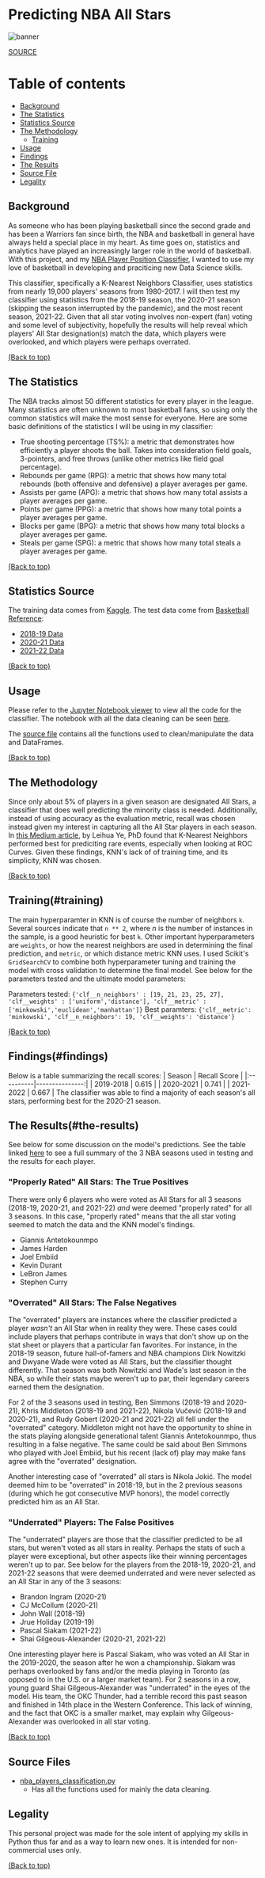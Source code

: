 # Predicting NBA All Stars

![banner](https://github.com/jacquelinekclee/naivebayes_nba_players/blob/main/nba_players.jpeg)

[SOURCE](https://medium.com/325-sports/top-5-nba-goats-791078488f22)

# Table of contents

- [Background](#background)
- [The Statistics](#the-statistics)
- [Statistics Source](#statistics-source)
- [The Methodology](#the-methodology)
  - [Training](#training)
- [Usage](#usage)
- [Findings](#findings)
- [The Results](#the-results)
- [Source File](#source-file)
- [Legality](#legality)

## Background
As someone who has been playing basketball since the second grade and has been a Warriors fan since birth, the NBA and basketball in general have always held a special place in my heart. As time goes on, statistics and analytics have played an increasingly larger role in the world of basketball. With this project, and my [NBA Player Position Classifier](https://medium.com/325-sports/top-5-nba-goats-791078488f22), I wanted to use my love of basketball in developing and praciticing new Data Science skills.

This classifier, specifically a K-Nearest Neighbors Classifier, uses statistics from nearly 19,000 players' seasons from 1980-2017. I will then test my classifier using statistics from the 2018-19 season, the 2020-21 season (skipping the season interrupted by the pandemic), and the most recent season, 2021-22. Given that all star voting involves non-expert (fan) voting and some level of subjectivity, hopefully the results will help reveal which players' All Star designation(s) match the data, which players were overlooked, and which players were perhaps overrated. 

[(Back to top)](#table-of-contents)

## The Statistics
The NBA tracks almost 50 different statistics for every player in the league. Many statistics are often unknown to most basketball fans, so using only the common statistics will make the most sense for everyone. 
Here are some basic definitions of the statistics I will be using in my classifier:
- True shooting percentage (TS%): a metric that demonstrates how efficiently a player shoots the ball. Takes into consideration field goals, 3-pointers, and free throws (unlike other metrics like field goal percentage).
- Rebounds per game (RPG): a metric that shows how many total rebounds (both offensive and defensive) a player averages per game. 
- Assists per game (APG): a metric that shows how many total assists a player averages per game.
- Points per game (PPG): a metric that shows how many total points a player averages per game.
- Blocks per game (BPG): a metric that shows how many total blocks a player averages per game.
- Steals per game (SPG): a metric that shows how many total steals a player averages per game.

[(Back to top)](#table-of-contents)

## Statistics Source
The training data comes from [Kaggle](https://www.kaggle.com/drgilermo/nba-players-stats?select=Seasons_Stats.csv). The test data come from [Basketball Reference](https://www.basketball-reference.com/):
- [2018-19 Data](https://www.basketball-reference.com/leagues/NBA_2019_per_game.html)
- [2020-21 Data](https://www.basketball-reference.com/leagues/NBA_2021_per_game.html)
- [2021-22 Data](https://www.basketball-reference.com/leagues/NBA_2022_per_game.html)

[(Back to top)](#table-of-contents)

## Usage

Please refer to the [Jupyter Notebook viewer](https://nbviewer.jupyter.org/github/jacquelinekclee/naivebayes_nba_players/blob/main/naive_bayes_nba_players.ipynb) to view all the code for the classifier. The notebook with all the data cleaning can be seen [here](). 

The [source file](#source-file) contains all the functions used to clean/manipulate the data and DataFrames.

[(Back to top)](#table-of-contents)

## The Methodology
Since only about 5% of players in a given season are designated All Stars, a classifier that does well predicting the minority class is needed. Additionally, instead of using accuracy as the evaluation metric, recall was chosen instead given my interest in capturing all the All Star players in each season. In [this Medium article](https://towardsdatascience.com/classifying-rare-events-using-five-machine-learning-techniques-fab464573233), by Leihua Ye, PhD found that K-Nearest Neighbors performed best for prediciting rare events, especially when looking at ROC Curves. Given these findings, KNN's lack of of training time, and its simplicity, KNN was chosen. 

[(Back to top)](#table-of-contents)

## Training(#training)
The main hyperparamter in KNN is of course the number of neighbors `k`. Several sources indicate that `n ** 2`, where $n$ is the number of instances in the sample, is a good heuristic for best `k`. Other important hyperparameters are `weights`, or how the nearest neighbors are used in determining the final prediction, and `metric`, or which distance metric KNN uses. I used Scikit's `GridSearchCV` to combine both hyperparameter tuning and training the model with cross validation to determine the final model. See below for the parameters tested and the ultimate model parameters:

Parameters tested:
`{'clf__n_neighbors' : [19, 21, 23, 25, 27], 'clf__weights' : ['uniform','distance'], 'clf__metric' : ['minkowski','euclidean','manhattan']}`
Best paramters:
`{'clf__metric': 'minkowski', 'clf__n_neighbors': 19, 'clf__weights': 'distance'}`

[(Back to top)](#table-of-contents)

## Findings(#findings)
Below is a table summarizing the recall scores:
| Season    |   Recall Score |
|:----------|---------------:|
| 2019-2018 |          0.615 |
| 2020-2021 |          0.741 |
| 2021-2022 |          0.667 |
The classifier was able to find a majority of each season's all stars, performing best for the 2020-21 season. 

## The Results(#the-results)
See below for some discussion on the model's predictions. See the table linked [here]() to see a full summary of the 3 NBA seasons used in testing and the results for each player. 

### "Properly Rated" All Stars: The True Positives
There were only 6 players who were voted as All Stars for all 3 seasons (2018-19, 2020-21, and 2021-22) *and* were deemed "properly rated" for all 3 seasons. In this case, "properly rated" means that the all star voting seemed to match the data and the KNN model's findings.
- Giannis Antetokounmpo
- James Harden
- Joel Embiid
- Kevin Durant
- LeBron James
- Stephen Curry

### "Overrated" All Stars: The False Negatives
The "overrated" players are instances where the classifier predicted a player *wasn't* an All Star when in reality they were. These cases could include players that perhaps contribute in ways that don't show up on the stat sheet or players that a particular fan favorites. For instance, in the 2018-19 season, future hall-of-famers and NBA champions Dirk Nowitzki and Dwyane Wade were voted as All Stars, but the classifier thought differently. That season was both Nowitzki and Wade's last season in the NBA, so while their stats maybe weren't up to par, their legendary careers earned them the designation. 

For 2 of the 3 seasons used in testing, Ben Simmons (2018-19 and 2020-21), Khris Middleton (2018-19 and 2021-22), Nikola Vučević (2018-19 and 2020-21), and Rudy Gobert (2020-21 and 2021-22) all fell under the "overrated" category. Middleton might not have the opportunity to shine in the stats playing alongside generational talent Giannis Antetokounmpo, thus resulting in a false negative. The same could be said about Ben Simmons who played with Joel Embiid, but his recent (lack of) play may make fans agree with the "overrated" designation. 

Another interesting case of "overrated" all stars is Nikola Jokić. The model deemed him to be "overrated" in 2018-19, but in the 2 previous seasons (during which he got consecutive MVP honors), the model correctly predicted him as an All Star. 

### "Underrated" Players: The False Positives
The "underrated" players are those that the classifier predicted to be all stars, but weren't voted as all stars in reality. Perhaps the stats of such a player were exceptional, but other aspects like their winning percentages weren't up to par. See below for the players from the 2018-19, 2020-21, and 2021-22 seasons that were deemed underrated and were never selected as an All Star in any of the 3 seasons:
- Brandon Ingram (2020-21)
- CJ McCollum (2020-21)
- John Wall (2018-19)
- Jrue Holiday (2019-19)
- Pascal Siakam (2021-22)
- Shai Gilgeous-Alexander (2020-21, 2021-22)

One interesting player here is Pascal Siakam, who was voted an All Star in the 2019-2020, the season after he won a championship. Siakam was perhaps overlooked by fans and/or the media playing in Toronto (as opposed to in the U.S. or a larger market team). For 2 seasons in a row, young guard Shai Gilgeous-Alexander was "underrated" in the eyes of the model. His team, the OKC Thunder, had a terrible record this past season and finished in 14th place in the Western Conference. This lack of winning, and the fact that OKC is a smaller market, may explain why Gilgeous-Alexander was overlooked in all star voting.

[(Back to top)](#table-of-contents)

## Source Files
- [nba_players_classification.py](https://github.com/jacquelinekclee/naivebayes_nba_players/blob/main/probabilities.py)
  - Has all the functions used for mainly the data cleaning.

## Legality
This personal project was made for the sole intent of applying my skills in Python thus far and as a way to learn new ones. It is intended for non-commercial uses only.

[(Back to top)](#table-of-contents)
